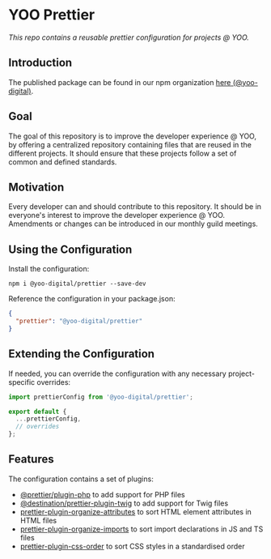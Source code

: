 # YOO Prettier

_This repo contains a reusable prettier configuration for projects @ YOO._

## Introduction

The published package can be found in our npm organization [here (@yoo-digital)](https://www.npmjs.com/org/yoo-digital).

## Goal

The goal of this repository is to improve the developer experience @ YOO, by offering a centralized repository containing files that are reused in the different projects. It should ensure that these projects follow a set of common and defined standards.

## Motivation

Every developer can and should contribute to this repository. It should be in everyone's interest to improve the developer experience @ YOO. Amendments or changes can be introduced in our monthly guild meetings.

## Using the Configuration

Install the configuration:

```text
npm i @yoo-digital/prettier --save-dev
```

Reference the configuration in your package.json:

```json
{
  "prettier": "@yoo-digital/prettier"
}
```

## Extending the Configuration

If needed, you can override the configuration with any necessary project-specific overrides:

```ts
import prettierConfig from '@yoo-digital/prettier';

export default {
  ...prettierConfig,
  // overrides
};
```

## Features

The configuration contains a set of plugins:

- [@prettier/plugin-php](https://github.com/prettier/plugin-php) to add support for PHP files
- [@destination/prettier-plugin-twig](https://github.com/wearedestination/prettier-plugin-twig) to add support for Twig files
- [prettier-plugin-organize-attributes](https://github.com/NiklasPor/prettier-plugin-organize-attributes) to sort HTML element attributes in HTML files
- [prettier-plugin-organize-imports](https://github.com/simonhaenisch/prettier-plugin-organize-imports) to sort import declarations in JS and TS files
- [prettier-plugin-css-order](https://github.com/Siilwyn/prettier-plugin-css-order) to sort CSS styles in a standardised order
